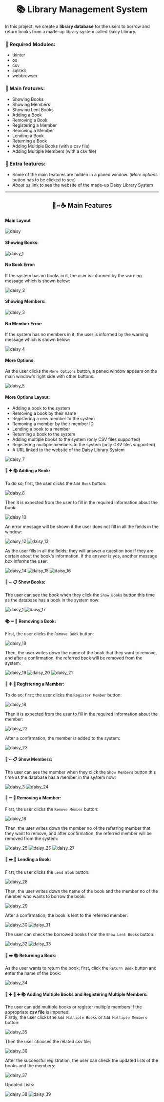<h1 align='center'> 📚 Library Management System </h1>

In this project, we create a **library database** for the users to borrow and return books from a made-up library system called Daisy Library. 

### 📌 Required Modules:
* tkinter
* os
* csv
* sqlite3
* webbrowser

### 📌 Main features:

* Showing Books
* Showing Members
* Showing Lent Books
* Adding a Book
* Removing a Book
* Registering a Member
* Removing a Member
* Lending a Book
* Returning a Book
* Adding Multiple Books (with a csv file)
* Adding Multiple Members (with a csv file)

### 📌 Extra features:

* Some of the main features are hidden in a paned window. (*More options* button has to be clicked to see)
* *About us* link to see the website of the made-up Daisy Library System

<hr>

<h2 align='center' > 📖~☕ Main Features  </h2>

#### Main Layout

![daisy](https://github.com/Trigenaris/library-management-system/assets/122381599/4b95f2dc-6985-49c0-b1a3-794cf16d6a26)

#### Showing Books:

![daisy_1](https://github.com/Trigenaris/library-management-system/assets/122381599/de3d186b-80d7-4e80-a8db-5f6efa7d1e52)

#### No Book Error:

If the system has no books in it, the user is informed by the warning message which is shown below:

![daisy_2](https://github.com/Trigenaris/library-management-system/assets/122381599/42429456-cd6a-49cf-80cd-d62757421cbc)

#### Showing Members:

![daisy_3](https://github.com/Trigenaris/library-management-system/assets/122381599/2e9e2856-0662-4498-9971-1fcbb6d23be7)

#### No Member Error:

If the system has no members in it, the user is informed by the warning message which is shown below:

![daisy_4](https://github.com/Trigenaris/library-management-system/assets/122381599/a75002aa-debb-46a3-8bf2-27846702ab3b)

#### More Options: 

As the user clicks the `More Options` button, a paned window appears on the main window's right side with other buttons.

![daisy_5](https://github.com/Trigenaris/library-management-system/assets/122381599/f0a7055d-cee7-4531-ad9b-89bf116e0eaf)

#### More Options Layout:

* Adding a book to the system
* Removing a book by their name
* Registering a new member to the system
* Removing a member by their member ID
* Lending a book to a member
* Returning a book to the system
* Adding multiple books to the system (only CSV files supported)
* Registering multiple members to the system (only CSV files supported)
* A URL linked to the website of the Daisy Library System

![daisy_7](https://github.com/Trigenaris/library-management-system/assets/122381599/b299e837-193f-46c1-b176-cf7742f8a5e4)

#### 📘 ➕ 📚 Adding a Book:

To do so; first, the user clicks the `Add Book` button:

![daisy_8](https://github.com/Trigenaris/library-management-system/assets/122381599/8bcf2d7b-7079-4990-b798-8a1ff0f45e05)

Then it is expected from the user to fill in the required information about the book:

![daisy_10](https://github.com/Trigenaris/library-management-system/assets/122381599/0fd7cbb6-b2d1-41f4-970c-ed2422bdd438)

An error message will be shown if the user does not fill in all the fields in the window:

![daisy_12](https://github.com/Trigenaris/library-management-system/assets/122381599/9e1740b6-da62-42d9-9e21-c53e9e79c6d4)
![daisy_13](https://github.com/Trigenaris/library-management-system/assets/122381599/f4ace495-aff3-45ae-a2ca-dfbd5e315d3e)

As the user fills in all the fields; they will answer a question box if they are certain about the book's information. If the answer is yes, another message box informs the user:

![daisy_14](https://github.com/Trigenaris/library-management-system/assets/122381599/623a2214-df61-422c-9e9d-77087bc10823)
![daisy_15](https://github.com/Trigenaris/library-management-system/assets/122381599/964d6aca-717f-40b6-be23-a8edc2569a0b)
![daisy_16](https://github.com/Trigenaris/library-management-system/assets/122381599/833669f9-284b-44fa-af9a-5db50373ce4a)

#### 📖 ~ 📋 Show Books:

The user can see the book when they click the `Show Books` button this time as the database has a book in the system now:

![daisy_1](https://github.com/Trigenaris/library-management-system/assets/122381599/5cb26333-c9cd-4a16-acd6-945de6950120)
![daisy_17](https://github.com/Trigenaris/library-management-system/assets/122381599/7c474023-7ac4-40e8-9405-1d9a8f600370)

#### 📚 ➖ 📘 Removing a Book:

First, the user clicks the `Remove Book` button:

![daisy_18](https://github.com/Trigenaris/library-management-system/assets/122381599/8237b737-c94a-425a-a69e-3e8a15413bf8)

Then, the user writes down the name of the book that they want to remove, and after a confirmation, the referred book will be removed from the system:

![daisy_19](https://github.com/Trigenaris/library-management-system/assets/122381599/d1a4db1d-f63f-4e91-97b5-eb1743cf1e0c)
![daisy_20](https://github.com/Trigenaris/library-management-system/assets/122381599/b4009104-d813-4019-b72d-7eb99124d11e)
![daisy_21](https://github.com/Trigenaris/library-management-system/assets/122381599/52fd5b2d-201e-4268-82b2-227ed3533540)

#### 👤 ➕ 👥 Registering a Member:

To do so; first; the user clicks the `Register Member` button:

![daisy_18](https://github.com/Trigenaris/library-management-system/assets/122381599/9aa3bf89-3be8-4f42-9d1d-763551a23247)

Then it is expected from the user to fill in the required information about the member:

![daisy_22](https://github.com/Trigenaris/library-management-system/assets/122381599/3ca4fb83-a328-4019-bf67-91be7f2ce51d)

After a confirmation, the member is added to the system:

![daisy_23](https://github.com/Trigenaris/library-management-system/assets/122381599/af4362b6-e61f-4c33-9ed9-5927ab35a008)

#### 👥 ~ 📋 Show Members:

The user can see the member when they click the `Show Members` button this time as the database has a member in the system now:

![daisy_3](https://github.com/Trigenaris/library-management-system/assets/122381599/34c24127-053d-484c-b185-c2591fe3700b)
![daisy_24](https://github.com/Trigenaris/library-management-system/assets/122381599/96b5da4c-6669-4418-9d00-fa7eaa3ed287)

#### 👥 ➖ 👤 Removing a Member:

First, the user clicks the `Remove Member` button:

![daisy_18](https://github.com/Trigenaris/library-management-system/assets/122381599/8237b737-c94a-425a-a69e-3e8a15413bf8)

Then, the user writes down the member no of the referring member that they want to remove, and after confirmation, the referred member will be removed from the system:

![daisy_25](https://github.com/Trigenaris/library-management-system/assets/122381599/994a09c0-f4b6-4ca3-aa88-f1c75e2c306c)
![daisy_26](https://github.com/Trigenaris/library-management-system/assets/122381599/24d70104-0bb4-42d4-b092-13ebfdfa7755)
![daisy_27](https://github.com/Trigenaris/library-management-system/assets/122381599/4a1f9920-4e3d-48ce-a1ea-2c75300c4e37)

#### 📘 ➡️ 👤 Lending a Book:

First, the user clicks the `Lend Book` button:

![daisy_28](https://github.com/Trigenaris/library-management-system/assets/122381599/b3fff220-2c41-49ef-a33f-6aa57cce2dc3)

Then, the user writes down the name of the book and the member no of the member who wants to borrow the book:

![daisy_29](https://github.com/Trigenaris/library-management-system/assets/122381599/54e1754b-06e5-48de-94bc-a3a8416f21c7)

After a confirmation; the book is lent to the referred member:

![daisy_30](https://github.com/Trigenaris/library-management-system/assets/122381599/617defff-721e-406d-8437-67502807d935)
![daisy_31](https://github.com/Trigenaris/library-management-system/assets/122381599/412ac38d-c71a-4f50-bb1c-0b9b0d77d14e)

The user can check the borrowed books from the `Show Lent Books` button:

![daisy_32](https://github.com/Trigenaris/library-management-system/assets/122381599/0c10219d-3504-49c3-a09a-792882ff2fe3)
![daisy_33](https://github.com/Trigenaris/library-management-system/assets/122381599/f3562b2b-9c1f-4945-adfc-01ccd9eb190b)

#### 📘 ➡️ 📚 Returning a Book:

As the user wants to return the book; first, click the `Return Book` button and enter the name of the book:

![daisy_34](https://github.com/Trigenaris/library-management-system/assets/122381599/c7dfc7d2-830d-4aed-baa4-199623556ec3)

#### 📗 ➕ 📘 ➕ 📚 Adding Multiple Books and Registering Multiple Members:

The user can add multiple books or register multiple members if the appropriate **csv file** is imported. <br> Firstly, the user clicks the `Add Multiple Books` or `Add Multiple Members` button:

![daisy_35](https://github.com/Trigenaris/library-management-system/assets/122381599/e9e4bb42-8e3e-430f-88aa-3aaeadfdcd0f)

Then the user chooses the related csv file:

![daisy_36](https://github.com/Trigenaris/library-management-system/assets/122381599/57d7131b-9267-4147-8bcd-6b2f38f6ff19)

After the successful registration, the user can check the updated lists of the books and the members:

![daisy_37](https://github.com/Trigenaris/library-management-system/assets/122381599/df47417c-fd1e-4522-a7d2-0b6906da5d41)

Updated Lists:

![daisy_38](https://github.com/Trigenaris/library-management-system/assets/122381599/1047d9ee-9417-4ba1-a6ff-63d15c7e5a0e)
![daisy_39](https://github.com/Trigenaris/library-management-system/assets/122381599/6fb3ef5e-df91-4bf9-9454-aefb30013aad)












